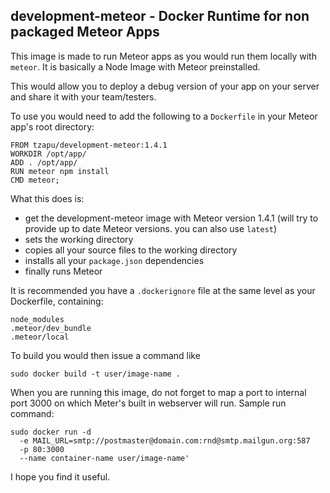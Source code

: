 ## development-meteor - Docker Runtime for non packaged Meteor Apps

This image is made to run Meteor apps as you would run them locally with `meteor`. It is basically a Node Image with Meteor preinstalled.

This would allow you to deploy a debug version of your app on your server and share it with your team/testers.

To use you would need to add the following to a `Dockerfile` in your Meteor app's root directory:
```
FROM tzapu/development-meteor:1.4.1
WORKDIR /opt/app/
ADD . /opt/app/
RUN meteor npm install
CMD meteor;
```

What this does is:
- get the development-meteor image with Meteor version 1.4.1 (will try to provide up to date Meteor versions. you can also use `latest`)
- sets the working directory
- copies all your source files to the working directory
- installs all your `package.json` dependencies
- finally runs Meteor

It is recommended you have a `.dockerignore` file at the same level as your Dockerfile, containing:
```
node_modules
.meteor/dev_bundle
.meteor/local
```

To build you would then issue a command like
```
sudo docker build -t user/image-name .
```

When you are running this image, do not forget to map a port to internal port 3000 on which Meter's built in webserver will run. Sample run command:
```
sudo docker run -d
  -e MAIL_URL=smtp://postmaster@domain.com:rnd@smtp.mailgun.org:587
  -p 80:3000
  --name container-name user/image-name'
```

I hope you find it useful.
